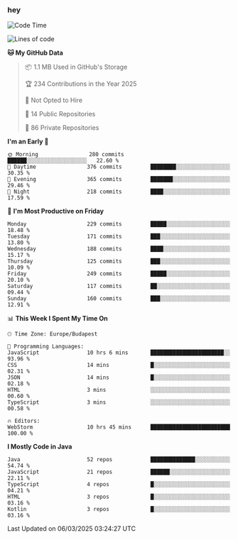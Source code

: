 ### hey

<!--START_SECTION:waka-->
![Code Time](http://img.shields.io/badge/Code%20Time-1%2C121%20hrs%2032%20mins-blue)

![Lines of code](https://img.shields.io/badge/From%20Hello%20World%20I%27ve%20Written-2.4%20million%20lines%20of%20code-blue)

**🐱 My GitHub Data** 

> 📦 1.1 MB Used in GitHub's Storage 
 > 
> 🏆 234 Contributions in the Year 2025
 > 
> 🚫 Not Opted to Hire
 > 
> 📜 14 Public Repositories 
 > 
> 🔑 86 Private Repositories 
 > 
**I'm an Early 🐤** 

```text
🌞 Morning                280 commits         ██████░░░░░░░░░░░░░░░░░░░   22.60 % 
🌆 Daytime                376 commits         ████████░░░░░░░░░░░░░░░░░   30.35 % 
🌃 Evening                365 commits         ███████░░░░░░░░░░░░░░░░░░   29.46 % 
🌙 Night                  218 commits         ████░░░░░░░░░░░░░░░░░░░░░   17.59 % 
```
📅 **I'm Most Productive on Friday** 

```text
Monday                   229 commits         █████░░░░░░░░░░░░░░░░░░░░   18.48 % 
Tuesday                  171 commits         ███░░░░░░░░░░░░░░░░░░░░░░   13.80 % 
Wednesday                188 commits         ████░░░░░░░░░░░░░░░░░░░░░   15.17 % 
Thursday                 125 commits         ███░░░░░░░░░░░░░░░░░░░░░░   10.09 % 
Friday                   249 commits         █████░░░░░░░░░░░░░░░░░░░░   20.10 % 
Saturday                 117 commits         ██░░░░░░░░░░░░░░░░░░░░░░░   09.44 % 
Sunday                   160 commits         ███░░░░░░░░░░░░░░░░░░░░░░   12.91 % 
```


📊 **This Week I Spent My Time On** 

```text
🕑︎ Time Zone: Europe/Budapest

💬 Programming Languages: 
JavaScript               10 hrs 6 mins       ███████████████████████░░   93.96 % 
CSS                      14 mins             █░░░░░░░░░░░░░░░░░░░░░░░░   02.31 % 
JSON                     14 mins             █░░░░░░░░░░░░░░░░░░░░░░░░   02.18 % 
HTML                     3 mins              ░░░░░░░░░░░░░░░░░░░░░░░░░   00.60 % 
TypeScript               3 mins              ░░░░░░░░░░░░░░░░░░░░░░░░░   00.58 % 

🔥 Editors: 
WebStorm                 10 hrs 45 mins      █████████████████████████   100.00 % 
```

**I Mostly Code in Java** 

```text
Java                     52 repos            ██████████████░░░░░░░░░░░   54.74 % 
JavaScript               21 repos            ██████░░░░░░░░░░░░░░░░░░░   22.11 % 
TypeScript               4 repos             █░░░░░░░░░░░░░░░░░░░░░░░░   04.21 % 
HTML                     3 repos             █░░░░░░░░░░░░░░░░░░░░░░░░   03.16 % 
Kotlin                   3 repos             █░░░░░░░░░░░░░░░░░░░░░░░░   03.16 % 
```




 Last Updated on 06/03/2025 03:24:27 UTC
<!--END_SECTION:waka-->
